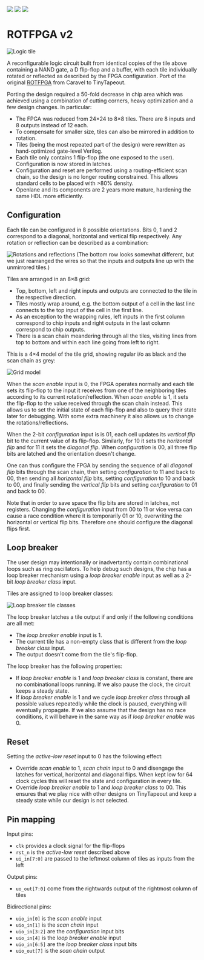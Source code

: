 ![](../../workflows/gds/badge.svg) ![](../../workflows/docs/badge.svg) ![](../../workflows/test/badge.svg)

# ROTFPGA v2

![Logic tile](img/rotfpga-tile.svg)

A reconfigurable logic circuit built from identical copies of the tile above containing a NAND gate,
a D flip-flop and a buffer, with each tile individually rotated or reflected as described by the FPGA
configuration. Port of the original [ROTFPGA](https://github.com/htfab/rotfpga)
from Caravel to TinyTapeout.

Porting the design required a 50-fold decrease in chip area which was achieved using a combination of
cutting corners, heavy optimization and a few design changes. In particular:
- The FPGA was reduced from 24×24 to 8×8 tiles.
  There are 8 inputs and 8 outputs instead of 12 each.
- To compensate for smaller size, tiles can also be mirrored in addition to rotation.
- Tiles (being the most repeated part of the design) were rewritten as hand-optimized
  gate-level Verilog.
- Each tile only contains 1 flip-flop (the one exposed to the user). Configuration is
  now stored in latches.
- Configuration and reset are performed using a routing-efficient scan chain, so the design
  is no longer routing constrained. This allows standard cells to be placed with >80% density.
- Openlane and its components are 2 years more mature, hardening the same HDL more efficiently.

## Configuration

Each tile can be configured in 8 possible orientations. Bits 0, 1 and 2 correspond to a diagonal, horizontal
and vertical flip respectively. Any rotation or reflection can be described as a combination:

![Rotations and reflections](img/rotfpga-rots.svg)
(The bottom row looks somewhat different, but we just rearranged the wires so that the inputs and outputs
line up with the unmirrored tiles.)

Tiles are arranged in an 8×8 grid:
- Top, bottom, left and right inputs and outputs are connected to the tile in the respective direction.
- Tiles mostly wrap around, e.g. the bottom output of a cell in the last line connects to the top input
  of the cell in the first line.
- As an exception to the wrapping rules, left inputs in the first column correspond to chip inputs and
  right outputs in the last column correspond to chip outputs.
- There is a scan chain meandering through all the tiles, visiting lines from top to bottom and within
  each line going from left to right.

This is a 4×4 model of the tile grid, showing regular i/o as black and the scan chain as grey:

![Grid model](img/rotfpga-grid.svg)

When the _scan enable_ input is 0, the FPGA operates normally and each tile sets its flip-flop to
the input it receives from one of the neighboring tiles according to its current rotation/reflection.
When _scan enable_ is 1, it sets the flip-flop to the value received through the scan chain instead.
This allows us to set the initial state of each flip-flop and also to query their state later for
debugging. With some extra machinery it also allows us to change the rotations/reflections.

When the 2-bit _configuration_ input is is 01, each cell updates its _vertical flip_ bit to the
current value of its flip-flop. Similarly, for 10 it sets the _horizontal flip_ and for 11 it
sets the _diagonal flip_. When _configuration_ is 00, all three flip bits are latched and the
orientation doesn't change.

One can thus configure the FPGA by sending the sequence of all _diagonal flip_ bits through the
scan chain, then setting _configuration_ to 11 and back to 00, then sending all _horizontal flip_
bits, setting _configuration_ to 10 and back to 00, and finally sending the _vertical flip_ bits
and setting _configuration_ to 01 and back to 00.

Note that in order to save space the flip bits are stored in latches, not registers. Changing the
_configuration_ input from 00 to 11 or vice versa can cause a race condition where it is
temporarily 01 or 10, overwriting the horizontal or vertical flip bits. Therefore one should
configure the diagonal flips first.

## Loop breaker

The user design may intentionally or inadvertantly contain combinational loops such as ring
oscillators. To help debug such designs, the chip has a loop breaker mechanism using
a _loop breaker enable_ input as well as a 2-bit _loop breaker class_ input.

Tiles are assigned to loop breaker classes:

![Loop breaker tile classes](img/rotfpga-lbrk.svg)

The loop breaker latches a tile output if and only if the following conditions are all met:
- The _loop breaker enable_ input is 1.
- The current tile has a non-empty class that is different from the _loop breaker class_ input.
- The output doesn't come from the tile's flip-flop.

The loop breaker has the following properties:
- If _loop breaker enable_ is 1 and _loop breaker class_ is constant, there are no combinational
  loops running. If we also pause the clock, the circuit keeps a steady state.
- If _loop breaker enable_ is 1 and we cycle _loop breaker class_ through all possible
  values repeatedly while the clock is paused, everything will eventually propagate.
  If we also assume that the design has no race conditions, it will behave in the same
  way as if _loop breaker enable_ was 0.

## Reset

Setting the _active-low reset_ input to 0 has the following effect:
- Override _scan enable_ to 1, _scan chain_ input to 0 and disengage the latches for
  vertical, horizontal and diagonal flips. When kept low for 64 clock cycles this will reset
  the state and configuration in every tile.
- Override _loop breaker enable_ to 1 and _loop breaker class_ to 00.
  This ensures that we play nice with other designs on TinyTapeout and keep a steady
  state while our design is not selected.

## Pin mapping

Input pins:
- `clk` provides a clock signal for the flip-flops
- `rst_n` is the _active-low reset_ described above
- `ui_in[7:0]` are passed to the leftmost column of tiles as inputs from the left

Output pins:
- `uo_out[7:0]` come from the rightwards output of the rightmost column of tiles

Bidirectional pins:
- `uio_in[0]` is the _scan enable_ input
- `uio_in[1]` is the _scan chain_ input
- `uio_in[3:2]` are the _configuration_ input bits
- `uio_in[4]` is the _loop breaker enable_ input
- `uio_in[6:5]` are the _loop breaker class_ input bits
- `uio_out[7]` is the _scan chain_ output
